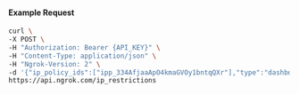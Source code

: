 <!-- Code generated for API Clients. DO NOT EDIT. -->

#### Example Request

```bash
curl \
-X POST \
-H "Authorization: Bearer {API_KEY}" \
-H "Content-Type: application/json" \
-H "Ngrok-Version: 2" \
-d '{"ip_policy_ids":["ipp_334AfjaaApO4kmaGVOy1bntqQXr"],"type":"dashboard"}' \
https://api.ngrok.com/ip_restrictions
```
